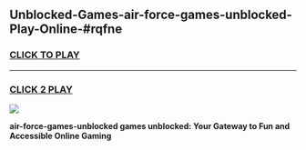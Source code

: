 
## Unblocked-Games-air-force-games-unblocked-Play-Online-#rqfne
<h3>
<a href="https://premium.freeplayer.one?title=air-force-games-unblocked&ref=27F">CLICK TO PLAY</a></h3>
<hr>

<h3>
<a href="https://premium.freeplayer.one?title=air-force-games-unblocked&ref=27F">CLICK 2 PLAY</a>
  
</h3>

<a href="https://premium.freeplayer.one?title=air-force-games-unblocked&ref=27F"><img src="https://clearcache.store/games.png"></a>


**air-force-games-unblocked games unblocked: Your Gateway to Fun and Accessible Online Gaming**

